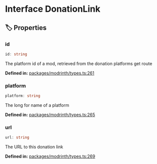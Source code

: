 # Interface DonationLink

## 🏷️ Properties

### id

```ts
id: string
```
The platform id of a mod, retrieved from the donation platforms get route
<p style="font-size: 14px; color: var(--vp-c-text-2)">
<strong>Defined in:</strong> <a href="https://github.com/voxelum/minecraft-launcher-core-node/blob/master/packages/modrinth/types.ts#L261" target="_blank" rel="noreferrer">packages/modrinth/types.ts:261</a>
</p>


### platform

```ts
platform: string
```
The long for name of a platform
<p style="font-size: 14px; color: var(--vp-c-text-2)">
<strong>Defined in:</strong> <a href="https://github.com/voxelum/minecraft-launcher-core-node/blob/master/packages/modrinth/types.ts#L265" target="_blank" rel="noreferrer">packages/modrinth/types.ts:265</a>
</p>


### url

```ts
url: string
```
The URL to this donation link
<p style="font-size: 14px; color: var(--vp-c-text-2)">
<strong>Defined in:</strong> <a href="https://github.com/voxelum/minecraft-launcher-core-node/blob/master/packages/modrinth/types.ts#L269" target="_blank" rel="noreferrer">packages/modrinth/types.ts:269</a>
</p>



